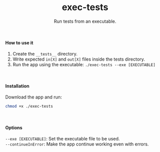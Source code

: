 <h1 align="center">exec-tests</h1>
<p align="center"> Run tests from an executable.</p>

</br>

#### How to use it

1. Create the `__tests__` directory.
2. Write expected `in[X]` and `out[X]` files inside the tests directory.
3. Run the app using the executable: `./exec-tests --exe [EXECUTABLE]`

</br>

#### Installation

Download the app and run:

```bash
chmod +x ./exec-tests
```

</br>

#### Options

`--exe [EXECUTABLE]`: Set the executable file to be used.
</br>
`--continueInError`: Make the app continue working even with errors.
